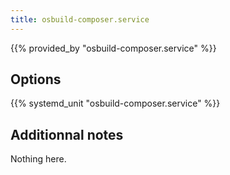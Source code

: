 ```yaml
---
title: osbuild-composer.service
---
```


{{% provided_by "osbuild-composer.service" %}}

## Options

{{% systemd_unit "osbuild-composer.service" %}}

## Additionnal notes

Nothing here.